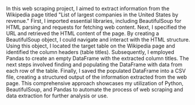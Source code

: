 
In this web scraping project, I aimed to extract information from the Wikipedia page titled "List of largest companies in the United States by revenue." First, I imported essential libraries, including BeautifulSoup for HTML parsing and requests for fetching web content. Next, I specified the URL and retrieved the HTML content of the page. By creating a BeautifulSoup object, I could navigate and interact with the HTML structure. Using this object, I located the target table on the Wikipedia page and identified the column headers (table titles). Subsequently, I employed Pandas to create an empty DataFrame with the extracted column titles. The next steps involved finding and populating the DataFrame with data from each row of the table. Finally, I saved the populated DataFrame into a CSV file, creating a structured output of the information extracted from the web page. This comprehensive approach showcases my utilization of Python, BeautifulSoup, and Pandas to automate the process of web scraping and data extraction for further analysis or use.
